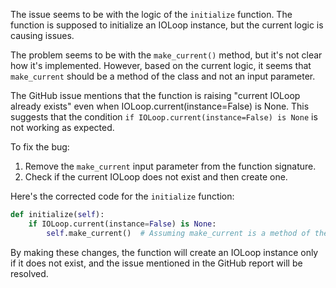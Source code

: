 The issue seems to be with the logic of the `initialize` function. The function is supposed to initialize an IOLoop instance, but the current logic is causing issues.

The problem seems to be with the `make_current()` method, but it's not clear how it's implemented. However, based on the current logic, it seems that `make_current` should be a method of the class and not an input parameter.

The GitHub issue mentions that the function is raising "current IOLoop already exists" even when IOLoop.current(instance=False) is None. This suggests that the condition `if IOLoop.current(instance=False) is None` is not working as expected.

To fix the bug:
1. Remove the `make_current` input parameter from the function signature.
2. Check if the current IOLoop does not exist and then create one.

Here's the corrected code for the `initialize` function:

```python
def initialize(self):
    if IOLoop.current(instance=False) is None:
        self.make_current()  # Assuming make_current is a method of the class
```

By making these changes, the function will create an IOLoop instance only if it does not exist, and the issue mentioned in the GitHub report will be resolved.